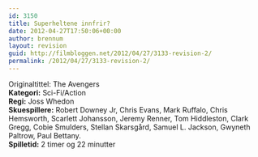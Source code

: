 ```yaml
---
id: 3150
title: Superheltene innfrir?
date: 2012-04-27T17:50:06+00:00
author: brennum
layout: revision
guid: http://filmbloggen.net/2012/04/27/3133-revision-2/
permalink: /2012/04/27/3133-revision-2/
---
```

Originaltittel: The Avengers  
**Kategori:** Sci-Fi/Action  
**Regi:** Joss Whedon  
**Skuespillere:** Robert Downey Jr, Chris Evans, Mark Ruffalo, Chris Hemsworth, Scarlett Johansson, Jeremy Renner, Tom Hiddleston, Clark Gregg, Cobie Smulders, Stellan Skarsgård, Samuel L. Jackson, Gwyneth Paltrow, Paul Bettany.  
**Spilletid:** 2 timer og 22 minutter